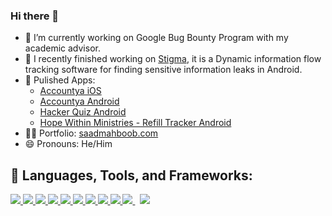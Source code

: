 ### Hi there 👋

- 🔭 I’m currently working on Google Bug Bounty Program with my academic advisor.
- 🔐 I recently finished working on <a href="https://github.com/fmresearchnovak/stigma" target="_blank">Stigma</a>, it is a Dynamic information flow tracking software for finding sensitive information leaks in Android.
- 📱 Pulished Apps:
    - <a href="https://apps.apple.com/us/app/accountya/id1517712561">Accountya iOS</a>
    - <a href="https://play.google.com/store/apps/details?id=com.fandm.saad.accountya">Accountya Android</a>
    - <a href="https://play.google.com/store/apps/details?id=com.fandm.saad.hackerquiz">Hacker Quiz Android</a>
    - <a href="https://play.google.com/store/apps/details?id=com.hopewithinministries.hopewithin">Hope Within Ministries - Refill Tracker Android</a>
- 👨‍💻 Portfolio: <a href="https://saadmahboob.com/" target="_blank">saadmahboob.com</a>
- 😄 Pronouns: He/Him

## 🚀 Languages, Tools, and Frameworks:

<p align="left"> 
    <a href="https://www.android.com/" target="_blank"> <img src="https://img.icons8.com/doodle/48/000000/android--v1.png"/> </a> 
    <a href="https://developer.apple.com/" target="_blank"> <img src="https://img.icons8.com/ios-filled/50/000000/ios-logo.png"/> </a> 
    <a href="https://www.flutter.com/" target="_blank"> <img src="https://img.icons8.com/color/48/000000/flutter.png"/> </a>
    <a href="https://www.djangoproject.com/" target="_blank"> <img src="https://img.icons8.com/color/48/000000/django.png"/> </a>
    <a href="https://reactjs.org/" target="_blank"> <img src="https://img.icons8.com/color/48/000000/react-native.png"/> </a>
    <a href="https://www.w3.org/html/" target="_blank"> <img src="https://img.icons8.com/color/48/000000/html-5.png"/> </a> 
    <a href="https://www.w3schools.com/css/" target="_blank"> <img src="https://img.icons8.com/color/48/000000/css3.png"/> </a> 
    <a href="https://getbootstrap.com" target="_blank"> <img src="https://img.icons8.com/color/48/000000/bootstrap.png"/> </a> 
    <a href="https://www.python.org" target="_blank"> <img src="https://img.icons8.com/color/48/000000/python.png"/> </a> 
    <a style="padding-right:8px;" href="https://nodejs.org" target="_blank"> <img src="https://img.icons8.com/color/48/000000/nodejs.png"/> </a> 
    <a href="https://firebase.google.com/" target="_blank"> <img src="https://img.icons8.com/color/48/000000/firebase.png"/> </a> 
    
</p>

<!-- [![React Badge](https://img.shields.io/badge/-React-61DBFB?style=for-the-badge&labelColor=black&logo=react&logoColor=61DBFB)](#)  [![Javascript Badge](https://img.shields.io/badge/-Javascript-F0DB4F?style=for-the-badge&labelColor=black&logo=javascript&logoColor=F0DB4F)](#) [![Typescript Badge](https://img.shields.io/badge/-Typescript-007acc?style=for-the-badge&labelColor=black&logo=typescript&logoColor=007acc)](#) [![Nodejs Badge](https://img.shields.io/badge/-Nodejs-3C873A?style=for-the-badge&labelColor=black&logo=node.js&logoColor=3C873A)](#) [![GraphQL Badge](https://img.shields.io/badge/-GraphQl-e535ab?style=for-the-badge&labelColor=black&logo=node.js&logoColor=e535ab)](#) -->
<!--<br/>
